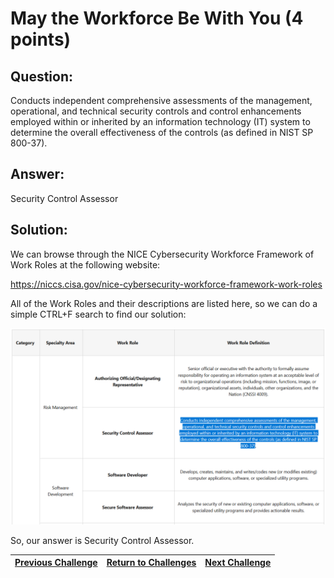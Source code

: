 # May the Workforce Be With You (4 points)

## Question:

Conducts independent comprehensive assessments of the management, operational, and technical security controls and control enhancements employed within or inherited by an information technology (IT) system to determine the overall effectiveness of the controls (as defined in NIST SP 800-37).

## Answer:

Security Control Assessor

## Solution:

We can browse through the NICE Cybersecurity Workforce Framework of Work Roles at the following website:

https://niccs.cisa.gov/nice-cybersecurity-workforce-framework-work-roles

All of the Work Roles and their descriptions are listed here, so we can do a simple CTRL+F search to find our solution:

[![nice-screenshot.png](nice-screenshot.png)](https://niccs.cisa.gov/nice-cybersecurity-workforce-framework-work-roles)

So, our answer is Security Control Assessor.

| [Previous Challenge](/Challenges/Securely-Provision/1/README.md#top) | [Return to Challenges](/Challenges/../../../#modules) | [Next Challenge](/Challenges/Securely-Provision/3/README.md#top) |
| :------- | :-----: | ------: |